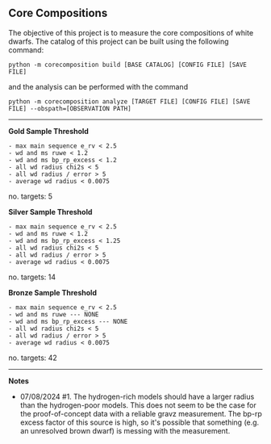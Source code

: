 ## Core Compositions

The objective of this project is to measure the core compositions of white dwarfs. The catalog of this project can be built using the following command:
```
python -m corecomposition build [BASE CATALOG] [CONFIG FILE] [SAVE FILE]
```
and the analysis can be performed with the command
```
python -m corecomposition analyze [TARGET FILE] [CONFIG FILE] [SAVE FILE] --obspath=[OBSERVATION PATH]
```

---

**Gold Sample Threshold**
```
- max main sequence e_rv < 2.5
- wd and ms ruwe < 1.2
- wd and ms bp_rp_excess < 1.2
- all wd radius chi2s < 5
- all wd radius / error > 5
- average wd radius < 0.0075
```
no. targets: 5

**Silver Sample Threshold**
```
- max main sequence e_rv < 2.5
- wd and ms ruwe < 1.2
- wd and ms bp_rp_excess < 1.25
- all wd radius chi2s < 5
- all wd radius / error > 5
- average wd radius < 0.0075
```
no. targets: 14

**Bronze Sample Threshold**
```
- max main sequence e_rv < 2.5
- wd and ms ruwe --- NONE
- wd and ms bp_rp_excess --- NONE
- all wd radius chi2s < 5
- all wd radius / error > 5
- average wd radius < 0.0075
```
no. targets: 42

---

**Notes**
* 07/08/2024 #1. The hydrogen-rich models should have a larger radius than the hydrogen-poor models. This does not seem to be the case for the proof-of-concept data with a reliable gravz measurement. The bp-rp excess factor of this source is high, so it's possible that something (e.g. an unresolved brown dwarf) is messing with the measurement.

